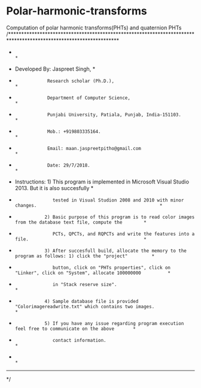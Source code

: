# Polar-harmonic-transforms
Computation of polar harmonic transforms(PHTs) and quaternion PHTs
/******************************************************************************************************************
*																												                                                          *
*	Developed By: Jaspreet Singh,                                                                                   *
*				  Research scholar (Ph.D.),                                                                               *
*				  Department of Computer Science,                                                                         *
*				  Punjabi University, Patiala, Punjab, India-151103.                                                      *
*				  Mob.: +919803335164.                                                                                    *
*				  Email: maan.jaspreetpitho@gmail.com                                                                     *
*				  Date: 29/7/2018.                                                                                        *
*  Instructions: 1) This program is implemented in Microsoft Visual Studio 2013. But it is also succesfully	      *
*					tested in Visual Studion 2008 and 2010 with minor changes.                                              *
*				 2) Basic purpose of this program is to read color images from the database text file, compute the        *
*				    PCTs, QPCTs, and RQPCTs and write the features into a file.                                           *
*				 3) After succesfull build, allocate the memory to the program as follows: 1) click the "project"         *
*				    button, click on "PHTs properties", click on "Linker", click on "System", allocate 100000000          *
*					in "Stack reserve size".                                                                                *
*				 4) Sample database file is provided "Colorimagereadwrite.txt" which contains two images.                 *
*                5) If you have any issue regarding program execution feel free to communicate on the above       *
*					contact information.                                                                                    *
*                                                                                                                 *
*******************************************************************************************************************
*/

